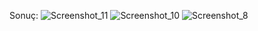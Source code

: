 Sonuç:
![Screenshot_11](https://user-images.githubusercontent.com/73348407/112348677-18650e80-8cd9-11eb-8b42-6f9eb2dc03fa.png)
![Screenshot_10](https://user-images.githubusercontent.com/73348407/112348691-1b5fff00-8cd9-11eb-94e1-9c64ab01ccfb.png)
![Screenshot_8](https://user-images.githubusercontent.com/73348407/112348697-1c912c00-8cd9-11eb-99d3-79715293be75.png)
